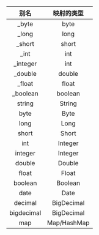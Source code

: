 |    别名    | 映射的类型  |
| :--------: | :---------: |
|   _byte    |    byte     |
|   _long    |    long     |
|   _short   |    short    |
|    _int    |     int     |
|  _integer  |     int     |
|  _double   |   double    |
|   _float   |    float    |
|  _boolean  |   boolean   |
|   string   |   String    |
|    byte    |    Byte     |
|    long    |    Long     |
|   short    |    Short    |
|    int     |   Integer   |
|  integer   |   Integer   |
|   double   |   Double    |
|   float    |    Float    |
|  boolean   |   Boolean   |
|    date    |    Date     |
|  decimal   | BigDecimal  |
| bigdecimal | BigDecimal  |
|    map     | Map/HashMap |

